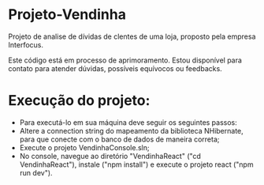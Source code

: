 # Projeto-Vendinha
Projeto de analise de dívidas de clentes de uma loja, proposto pela empresa Interfocus.

Este código está em processo de aprimoramento. Estou disponível para contato para atender dúvidas, possíveis equívocos ou feedbacks.
# Execução do projeto:
- Para executá-lo em sua máquina deve seguir os seguintes passos:
- Altere a connection string do mapeamento da biblioteca NHibernate, para que conecte com o banco de dados de maneira correta;
- Execute o projeto VendinhaConsole.sln;
- No console, navegue ao diretório "VendinhaReact" ("cd VendinhaReact"), instale ("npm install") e execute o projeto react ("npm run dev").
